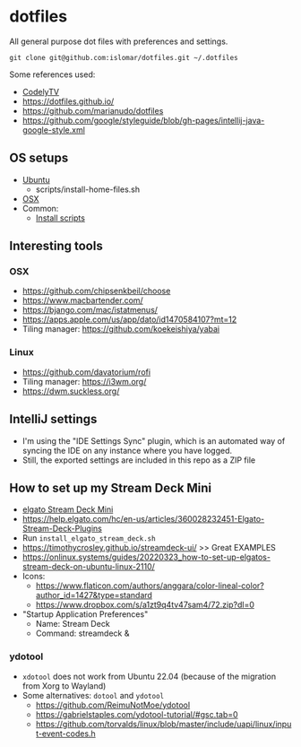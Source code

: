 # dotfiles
All general purpose dot files with preferences and settings.

`git clone git@github.com:islomar/dotfiles.git ~/.dotfiles`

Some references used:

* [CodelyTV](https://github.com/CodelyTV/dotfiles)
* https://dotfiles.github.io/
* https://github.com/marianudo/dotfiles
* https://github.com/google/styleguide/blob/gh-pages/intellij-java-google-style.xml

## OS setups
* [Ubuntu](./install_ubuntu_apps.sh)
  * scripts/install-home-files.sh
* [OSX](./install_osx_apps.sh)
* Common: 
  * [Install scripts](./install_scripts.sh)

## Interesting tools
### OSX
* https://github.com/chipsenkbeil/choose
* https://www.macbartender.com/
* https://bjango.com/mac/istatmenus/
* https://apps.apple.com/us/app/dato/id1470584107?mt=12
* Tiling manager: https://github.com/koekeishiya/yabai


### Linux
* https://github.com/davatorium/rofi
* Tiling manager: https://i3wm.org/
* https://dwm.suckless.org/

## IntelliJ settings
* I'm using the "IDE Settings Sync" plugin, which is an automated way of syncing the IDE on any instance where you have logged.
* Still, the exported settings are included in this repo as a ZIP file

## How to set up my Stream Deck Mini
- [elgato Stream Deck Mini](https://www.elgato.com/us/en/p/stream-deck-mini)
- https://help.elgato.com/hc/en-us/articles/360028232451-Elgato-Stream-Deck-Plugins
- Run `install_elgato_stream_deck.sh`
- https://timothycrosley.github.io/streamdeck-ui/ >> Great EXAMPLES
- https://onlinux.systems/guides/20220323_how-to-set-up-elgatos-stream-deck-on-ubuntu-linux-2110/
- Icons:
  - https://www.flaticon.com/authors/anggara/color-lineal-color?author_id=1427&type=standard 
  - https://www.dropbox.com/s/a1zt9q4tv47sam4/72.zip?dl=0
- "Startup Application Preferences"
  - Name: Stream Deck
  - Command: streamdeck &

### ydotool
- `xdotool` does not work from Ubuntu 22.04 (because of the migration from Xorg to Wayland)
- Some alternatives: `dotool` and `ydotool`
  - https://github.com/ReimuNotMoe/ydotool
  - https://gabrielstaples.com/ydotool-tutorial/#gsc.tab=0
  - https://github.com/torvalds/linux/blob/master/include/uapi/linux/input-event-codes.h  